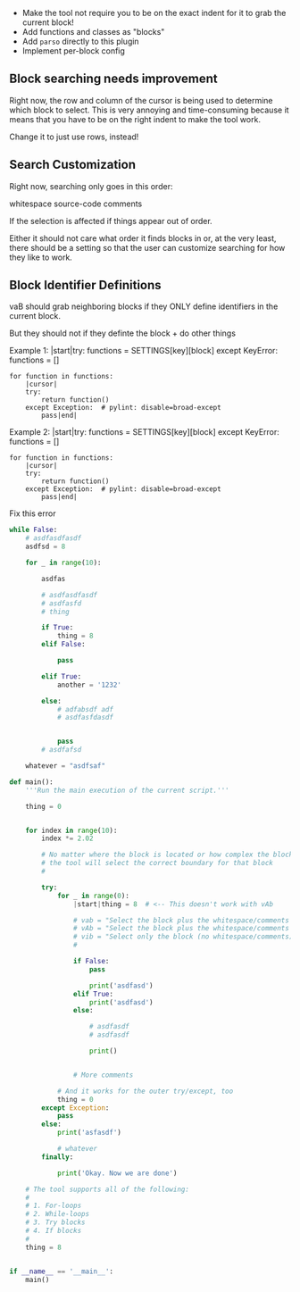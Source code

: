 - Make the tool not require you to be on the exact indent for it to grab the
  current block!
- Add functions and classes as "blocks"
- Add `parso` directly to this plugin
- Implement per-block config


## Block searching needs improvement

Right now, the row and column of the cursor is being used to determine which
block to select. This is very annoying and time-consuming because it means that
you have to be on the right indent to make the tool work.

Change it to just use rows, instead!


## Search Customization

Right now, searching only goes in this order:

whitespace
source-code
comments

If the selection is affected if things appear out of order.

Either it should not care what order it finds blocks in or, at the very least,
there should be a setting so that the user can customize searching for how they
like to work.


## Block Identifier Definitions
vaB should grab neighboring blocks if they ONLY define identifiers in the
current block.

But they should not if they definte the block + do other things

Example 1:
	|start|try:
		functions = SETTINGS[key][block]
	except KeyError:
		functions = []

	for function in functions:
		|cursor|
		try:
			return function()
		except Exception:  # pylint: disable=broad-except
			pass|end|


Example 2:
	|start|try:
		functions = SETTINGS[key][block]
	except KeyError:
		functions = []

	for function in functions:
		|cursor|
		try:
			return function()
		except Exception:  # pylint: disable=broad-except
			pass|end|


Fix this error


```python
while False:
    # asdfasdfasdf
    asdfsd = 8

    for _ in range(10):

        asdfas

        # asdfasdfasdf
        # asdfasfd
        # thing

        if True:
            thing = 8
        elif False:

            pass

        elif True:
            another = '1232'

        else:
            # adfabsdf adf
            # asdfasfdasdf


            pass
        # asdfafsd

    whatever = "asdfsaf"
```

```python
def main():
    '''Run the main execution of the current script.'''

    thing = 0


    for index in range(10):
        index *= 2.02

        # No matter where the block is located or how complex the block is,
        # the tool will select the correct boundary for that block
        #

        try:
            for _ in range(0):
                |start|thing = 8  # <-- This doesn't work with vAb

                # vab = "Select the block plus the whitespace/comments above"
                # vAb = "Select the block plus the whitespace/comments above and whitespace below"
                # vib = "Select only the block (no whitespace/comments)"
                #

                if False:
                    pass

                    print('asdfasd')
                elif True:
                    print('asdfasd')
                else:

                    # asdfasdf
                    # asdfasdf

                    print()


                # More comments

            # And it works for the outer try/except, too
            thing = 0
        except Exception:
            pass
        else:
            print('asfasdf')

            # whatever
        finally:

            print('Okay. Now we are done')

    # The tool supports all of the following:
    #
    # 1. For-loops
    # 2. While-loops
    # 3. Try blocks
    # 4. If blocks
    #
    thing = 8


if __name__ == '__main__':
    main()
```

